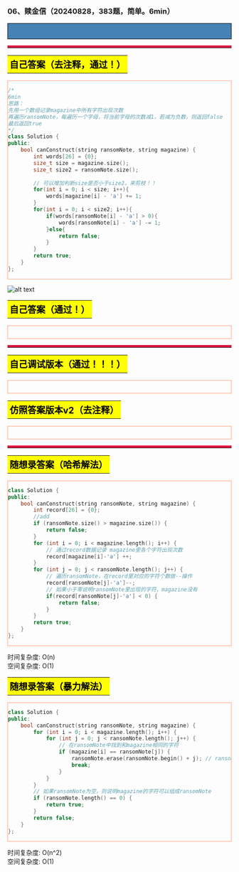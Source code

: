 ### 06、赎金信（20240828，383题，简单。6min）
<div style="border: 1px solid black; padding: 10px; background-color: SteelBlue;">



  </p>
</div>

<hr style="border-top: 5px solid #DC143C;">
<table>
  <tr>
    <td bgcolor="Yellow" style="padding: 5px; border: 0px solid black;">
      <span style="font-weight: bold; font-size: 20px;color: black;">
      自己答案（去注释，通过！）
      </span>
    </td>
  </tr>
</table>
<div style="padding: 0px; border: 1.5px solid LightSalmon; margin-bottom: 10px;">

```C++ {.line-numbers}
/*
6min
思路：
先用一个数组记录magazine中所有字符出现次数
再遍历ransomNote，每遍历一个字母，将当前字母的次数减1，若减为负数，则返回false
最后返回true
*/
class Solution {
public:
    bool canConstruct(string ransomNote, string magazine) {
        int words[26] = {0};
        size_t size = magazine.size();
        size_t size2 = ransomNote.size();
        
        // 可以增加判断size是否小于size2，来剪枝！！
        for(int i = 0; i < size; i++){
            words[magazine[i] - 'a'] += 1;
        }
        for(int i = 0; i < size2; i++){
            if(words[ransomNote[i] - 'a'] > 0){
                words[ransomNote[i] - 'a'] -= 1;
            }else{
                return false;
            }
        }
        return true;
    }
};
```

</div>

![alt text](5987ff40dbcadeae75386ef26910380.png)

<table>
  <tr>
    <td bgcolor="Yellow" style="padding: 5px; border: 0px solid black;">
      <span style="font-weight: bold; font-size: 20px;color: black;">
      自己答案（通过！）
      </span>
    </td>
  </tr>
</table>

<div style="padding: 0px; border: 1.5px solid LightSalmon; margin-bottom: 10px">

```C++ {.line-numbers}


```
</div>

<hr style="border-top: 5px solid #DC143C;">

<table>
  <tr>
    <td bgcolor="Yellow" style="padding: 5px; border: 0px solid black;">
      <span style="font-weight: bold; font-size: 20px;color: black;">
      自己调试版本（通过！！！）
      </span>
    </td>
  </tr>
</table>

<div style="padding: 0px; border: 1.5px solid LightSalmon; margin-bottom: 10px">

```C++ {.line-numbers}


```
</div>

<table>
  <tr>
    <td bgcolor="Yellow" style="padding: 5px; border: 0px solid black;">
      <span style="font-weight: bold; font-size: 20px;color: black;">
      仿照答案版本v2（去注释）
      </span>
    </td>
  </tr>
</table>

<div style="padding: 0px; border: 1.5px solid LightSalmon; margin-bottom: 10px">

```C++ {.line-numbers}


```
</div>

<hr style="border-top: 5px solid #DC143C;">

<table>
  <tr>
    <td bgcolor="Yellow" style="padding: 5px; border: 0px solid black;">
      <span style="font-weight: bold; font-size: 20px;color: black;">
      随想录答案（哈希解法）
      </span>
    </td>
  </tr>
</table>

<div style="padding: 0px; border: 1.5px solid LightSalmon; margin-bottom: 10px">

```C++ {.line-numbers}
class Solution {
public:
    bool canConstruct(string ransomNote, string magazine) {
        int record[26] = {0};
        //add
        if (ransomNote.size() > magazine.size()) {
            return false;
        }
        for (int i = 0; i < magazine.length(); i++) {
            // 通过record数据记录 magazine里各个字符出现次数
            record[magazine[i]-'a'] ++;
        }
        for (int j = 0; j < ransomNote.length(); j++) {
            // 遍历ransomNote，在record里对应的字符个数做--操作
            record[ransomNote[j]-'a']--;
            // 如果小于零说明ransomNote里出现的字符，magazine没有
            if(record[ransomNote[j]-'a'] < 0) {
                return false;
            }
        }
        return true;
    }
};
```
</div>

时间复杂度: O(n)  
空间复杂度: O(1)

<table>
  <tr>
    <td bgcolor="Yellow" style="padding: 5px; border: 0px solid black;">
      <span style="font-weight: bold; font-size: 20px;color: black;">
      随想录答案（暴力解法）
      </span>
    </td>
  </tr>
</table>

<div style="padding: 0px; border: 1.5px solid LightSalmon; margin-bottom: 10px">

```C++ {.line-numbers}
class Solution {
public:
    bool canConstruct(string ransomNote, string magazine) {
        for (int i = 0; i < magazine.length(); i++) {
            for (int j = 0; j < ransomNote.length(); j++) {
                // 在ransomNote中找到和magazine相同的字符
                if (magazine[i] == ransomNote[j]) {
                    ransomNote.erase(ransomNote.begin() + j); // ransomNote删除这个字符
                    break;
                }
            }
        }
        // 如果ransomNote为空，则说明magazine的字符可以组成ransomNote
        if (ransomNote.length() == 0) {
            return true;
        }
        return false;
    }
};
```
</div>

时间复杂度: O(n^2)  
空间复杂度: O(1)